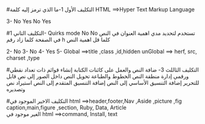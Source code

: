 #التكليف الأول 
1-ما الذي ترمز إليه كلمة HTML ==>Hyper Text Markup Language 

3- No 
   Yes 
   No 
   Yes


#التكليف التاني 
1- <!Doctype html>
   Quirks mode 
   No 
   No 
   تستخدم لتحديد مدي اهمية العنوان في النص في الصفحة كلما زاد رقم h كلما قل اهمية النص 

2-  No
3-  No 
4-  Yes 
5-  Global ==>title ,class ,id,hidden 
    unGlobal ==> herf, src, charset ,type 



#التكليف الثاللث 
3- ضافة النص والعمل على كائنات الكتابة
إنشاء قوائم ذات تعداد نقطي ورقمي
إدارة منطقة النص
الخطوط والطباعة
تحويل النص داخل الصور إلى نص قابل للتحرير
إضافة التنسيق الأساسي إلى النص
إضافة التنسيق المتقدم إلى النص
استيراد نص وتصديره





#التكليف الاخير 
الموجود في html ==>header,footer,Nav ,Aside ,picture ,fig caption,main,figure ,section, Ruby, Data, Article  
الغير موجود في html ==>command, Install, text 


